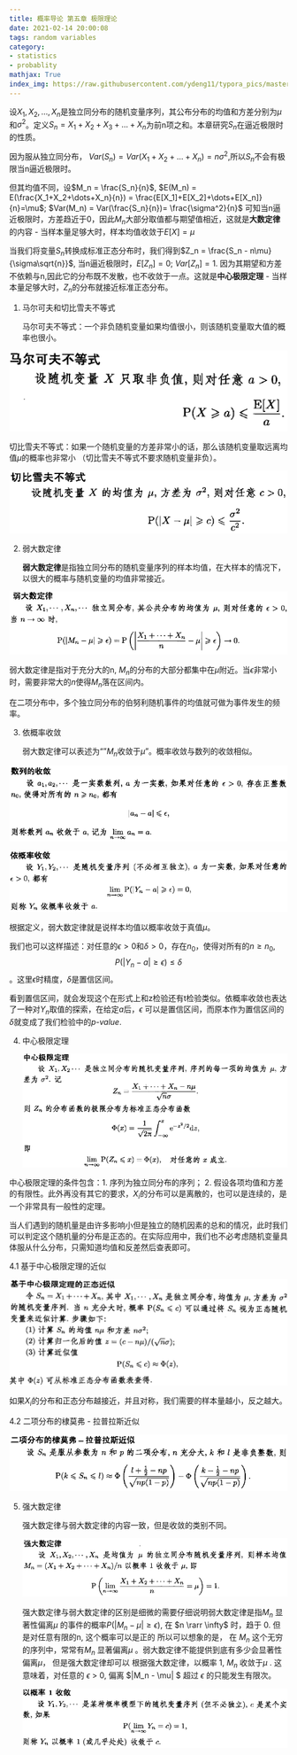 ```yaml
---
title: 概率导论 第五章 极限理论
date: 2021-02-14 20:00:08
tags: random variables
category: 
- statistics
- probablity
mathjax: True
index_img: https://raw.githubusercontent.com/ydeng11/typora_pics/master/typora20210216000415-27105.jpeg
---
```


设$X_1, X_2,\dots,X_n$是独立同分布的随机变量序列，其公布分布的均值和方差分别为$\mu$和$\sigma^2$。定义$S_n = X_1+X_2+X_3+\dots+X_n$为前n项之和。本章研究$S_n$在逼近极限时的性质。

因为服从独立同分布， $Var(S_n) = Var(X_1+X_2+\dots+X_n) = n\sigma^2$,所以$S_n$不会有极限当n逼近极限时。

但其均值不同，设$M_n = \frac{S_n}{n}$, $E(M_n) = E(\frac{X_1+X_2+\dots+X_n}{n}) = \frac{E[X_1]+E[X_2]+\dots+E[X_n]}{n}=\mu$; $Var(M_n) = Var(\frac{S_n}{n})= \frac{\sigma^2}{n}$
可知当n逼近极限时，方差趋近于0，因此$M_n$大部分取值都与期望值相近，这就是**大数定律**的内容 - 当样本量足够大时，样本均值收敛于$E[X] = \mu$

当我们将变量$S_n$转换成标准正态分布时，我们得到$Z_n = \frac{S_n - n\mu}{\sigma\sqrt{n}}$, 当n逼近极限时，$E[Z_n] = 0;\ Var[Z_n] = 1$.
因为其期望和方差不依赖与n,因此它的分布既不发散，也不收敛于一点。这就是**中心极限定理** - 当样本量足够大时，$Z_n$的分布就接近标准正态分布。

1. 马尔可夫和切比雪夫不等式

   马尔可夫不等式：一个非负随机变量如果均值很小，则该随机变量取大值的概率也很小。

![image-20200219214826580](https://raw.githubusercontent.com/ydeng11/typora_pics/master/markdown20200219232852-323189.png)

​        切比雪夫不等式：如果一个随机变量的方差非常小的话，那么该随机变量取远离均值$\mu$的概率也非常小 （切比雪夫不等式不要求随机变量非负）。

![image-20200219215306405](https://raw.githubusercontent.com/ydeng11/typora_pics/master/markdown20200219232853-195108.png)

 

2. 弱大数定律

   **弱大数定律**是指独立同分布的随机变量序列的样本均值，在大样本的情况下，以很大的概率与随机变量的均值非常接近。

![image-20200219220652226](https://raw.githubusercontent.com/ydeng11/typora_pics/master/markdown20200219232857-992196.png)

弱大数定律是指对于充分大的n, $M_n$的分布的大部分都集中在$\mu$附近。当$\epsilon$非常小时，需要非常大的$n$使得$M_n$落在区间内。

在二项分布中，多个独立同分布的伯努利随机事件的均值就可做为事件发生的频率。

3. 依概率收敛

   弱大数定律可以表述为“”$M_n$收敛于$\mu$”。概率收敛与数列的收敛相似。

![image-20200219221210812](https://raw.githubusercontent.com/ydeng11/typora_pics/master/markdown20200219232902-576607.png)

![image-20200219221228046](https://raw.githubusercontent.com/ydeng11/typora_pics/master/markdown20200219232905-989607.png)

根据定义，弱大数定律就是说样本均值以概率收敛于真值$\mu$。

我们也可以这样描述：对任意的$\epsilon>0$和$\delta>0$，存在$n_0$，使得对所有的$n \geq n_0$, $$P(|Y_n-a|\geq \epsilon)\leq \delta$$。这里$\epsilon$时精度，$\delta$是置信区间。

看到置信区间，就会发现这个在形式上和z检验还有t检验类似。依概率收敛也表达了一种对$Y_n$取值的探索，在给定$a$后，$\epsilon$ 可以是置信区间，而原本作为置信区间的$\delta$就变成了我们检验中的*p-value*.

4. 中心极限定理

   ![image-20200219222950443](https://raw.githubusercontent.com/ydeng11/typora_pics/master/markdown20200219232909-348957.png)

中心极限定理的条件包含：1. 序列为独立同分布的序列； 2. 假设各项均值和方差的有限性。此外再没有其它的要求，$X_i$的分布可以是离散的，也可以是连续的，是一个非常具有一般性的定理。

当人们遇到的随机量是由许多影响小但是独立的随机因素的总和的情况，此时我们可以判定这个随机量的分布是正态的。在实际应用中，我们也不必考虑随机变量具体服从什么分布，只需知道均值和反差然后查表即可。

4.1 基于中心极限定理的近似

![image-20200219223814933](https://raw.githubusercontent.com/ydeng11/typora_pics/master/markdown20200219232911-133980.png)

如果$X_i$的分布和正态分布越接近，并且对称，我们需要的样本量越小，反之越大。

4.2 二项分布的棣莫弗 - 拉普拉斯近似

![image-20200219224047314](https://raw.githubusercontent.com/ydeng11/typora_pics/master/markdown20200219232919-652406.png)

5. 强大数定律

   强大数定律与弱大数定律的内容一致，但是收敛的类别不同。

   ![image-20200219224209576](https://raw.githubusercontent.com/ydeng11/typora_pics/master/markdown20200219232918-115915.png)

   强大数定律与弱大数定律的区别是细微的需要仔细说明弱大数定律是指$M_n$ 显著性偏离$\mu$ 的事件的概率$P(|M_n - \mu|\geq \epsilon)$, 在 $n \rarr \infty$ 时，趋于 0.  但是对任意有限的n, 这个概率可以是正的 所以可以想象的是， 在 $M_n$ 这个无穷的序列中，常常有$M_n$ 显著偏离$\mu$ 。弱大数定律不能提供到底有多少会显著性偏离$\mu$， 但是强大数定律却可以 根据强大数定律，以概率 1,  $M_n$ 收敛于$\mu$ . 这意味着，对任意的 $\epsilon$ > 0, 偏离  $|M_n - \mu| $  超过 $\epsilon$  的只能发生有限次。

   ![image-20200219225108124](https://raw.githubusercontent.com/ydeng11/typora_pics/master/markdown20200219232921-493121.png)